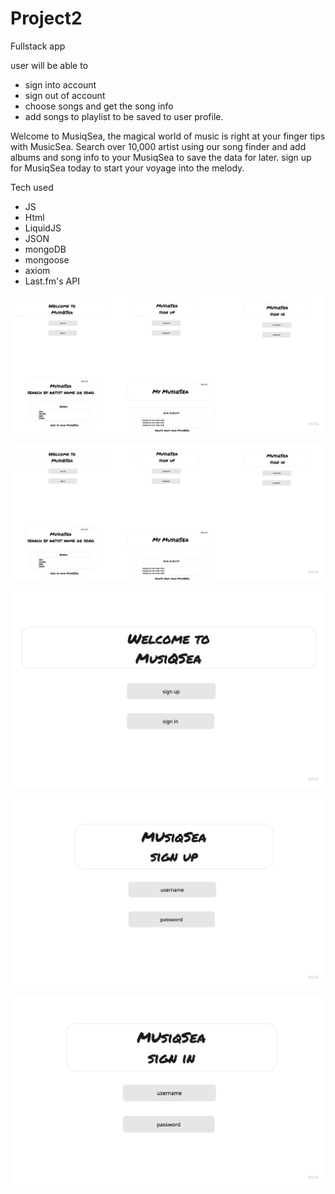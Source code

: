 # Project2
Fullstack app

user will be able to 
- sign into account 
- sign out of account 
- choose songs and get the song info 
- add songs to playlist to be saved to user profile. 

Welcome to MusiqSea, the magical world of music is right at your finger tips with MusicSea. Search over 10,000 artist using our song finder and add albums and song info to your MusiqSea to save the data for later. 
sign up for MusiqSea today to start your voyage into the melody.

Tech used

- JS
- Html
- LiquidJS
- JSON
- mongoDB
- mongoose
- axiom
- Last.fm's API

![alt text](Images/Untitled-2.jpg)

![alt text](Images/Untitled-2.jpg)

![alt text](Images/Untitled-3.jpg)

![alt text](Images/Untitled-4.jpg)

![alt text](Images/Untitled-5.jpg)